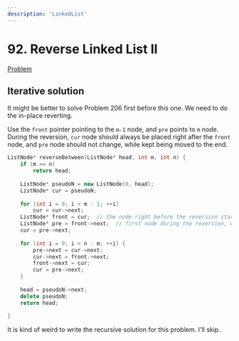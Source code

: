 ```yaml
---
description: 'LinkedList'
---
```


# 92. Reverse Linked List II

[Problem](https://leetcode.com/problems/reverse-linked-list-ii/)

## Iterative solution

It might be better to solve Problem 206 first before this one. We need to do the in-place reverting.

Use the `front` pointer pointing to the `m-1` node, and `pre` points to `m` node. During the reversion, `cur` node should always be placed
right after the `front` node, and `pre` node should not change, while kept being moved to the end.

```cpp
ListNode* reverseBetween(ListNode* head, int m, int n) {
    if (m == n)
        return head;
    
    ListNode* pseudoN = new ListNode(0, head);
    ListNode* cur = pseudoN;
    
    for (int i = 0; i < m - 1; ++i)
        cur = cur->next;
    ListNode* front = cur;  // the node right before the reversion starts
    ListNode* pre = front->next;  // first node during the reversion, which will be moved to m+n eventually
    cur = pre->next;
    
    for (int i = 0; i < n - m; ++i) {
        pre->next = cur->next;
        cur->next = front->next;
        front->next = cur;
        cur = pre->next;
    }
    
    head = pseudoN->next;
    delete pseudoN;
    return head;
    
}
```

It is kind of weird to write the recursive solution for this problem. I'll skip.
